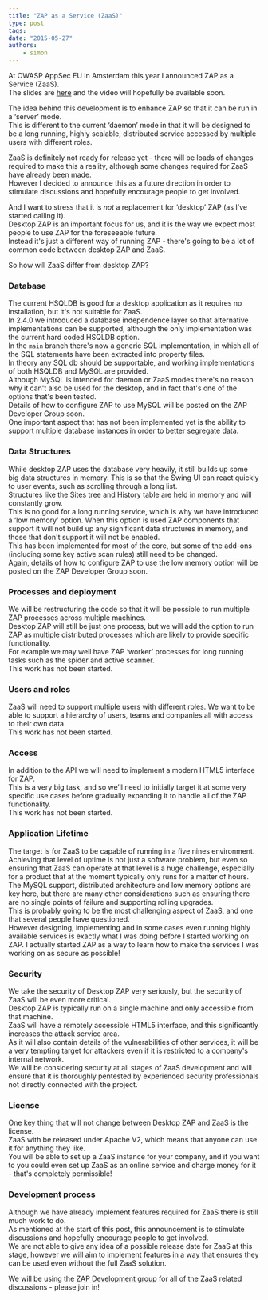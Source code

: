 ```yaml
---
title: "ZAP as a Service (ZaaS)"
type: post
tags:
date: "2015-05-27"
authors:
    - simon
---
```

At OWASP AppSec EU in Amsterdam this year I announced ZAP as a Service (ZaaS).  
The slides are [here](https://www.slideshare.net/psiinon/owasp-2015-06appseceuzap24) and the video will hopefully be available soon.  
  
The idea behind this development is to enhance ZAP so that it can be run in a ‘server’ mode.  
This is different to the current ‘daemon’ mode in that it will be designed to be a long running, highly scalable, distributed service accessed
by multiple users with different roles.  
  
ZaaS is definitely not ready for release yet - there will be loads of changes required to make this a reality, although some changes required
for ZaaS have already been made.  
However I decided to announce this as a future direction in order to stimulate discussions and hopefully encourage people to get involved.  
  
And I want to stress that it is _not_ a replacement for ‘desktop’ ZAP (as I’ve started calling it).  
Desktop ZAP is an important focus for us, and it is the way we expect most people to use ZAP for the foreseeable future.  
Instead it's just a different way of running ZAP - there's going to be a lot of common code between desktop ZAP and ZaaS.  
  
So how will ZaaS differ from desktop ZAP?  
  

###  Database

The current HSQLDB is good for a desktop application as it requires no installation, but it's not suitable for ZaaS.  
In 2.4.0 we introduced a database independence layer so that alternative implementations can be supported, although the only implementation was
the current hard coded HSQLDB option.  
In the `main` branch there's now a generic SQL implementation, in which all of the SQL statements have been extracted into property files.  
In theory any SQL db should be supportable, and working implementations of both HSQLDB and MySQL are provided.  
Although MySQL is intended for daemon or ZaaS modes there's no reason why it can't also be used for the desktop, and in fact that's one of the
options that's been tested.  
Details of how to configure ZAP to use MySQL will be posted on the ZAP Developer Group soon.  
One important aspect that has not been implemented yet is the ability to support multiple database instances in order to better segregate data.  
  

###  Data Structures

While desktop ZAP uses the database very heavily, it still builds up some big data structures in memory. This is so that the Swing UI can react
quickly to user events, such as scrolling through a long list.  
Structures like the Sites tree and History table are held in memory and will constantly grow.  
This is no good for a long running service, which is why we have introduced a ‘low memory’ option. When this option is used ZAP components that
support it will not build up any significant data structures in memory, and those that don't support it will not be enabled.  
This has been implemented for most of the core, but some of the add-ons (including some key active scan rules) still need to be changed.  
Again, details of how to configure ZAP to use the low memory option will be posted on the ZAP Developer Group soon.  
  

###  Processes and deployment

We will be restructuring the code so that it will be possible to run multiple ZAP processes across multiple machines.  
Desktop ZAP will still be just one process, but we will add the option to run ZAP as multiple distributed processes which are likely to provide
specific functionality.  
For example we may well have ZAP ‘worker’ processes for long running tasks such as the spider and active scanner.  
This work has not been started.  
  

###  Users and roles

ZaaS will need to support multiple users with different roles. We want to be able to support a hierarchy of users, teams and companies all with
access to their own data.  
This work has not been started.  
  

###  Access

In addition to the API we will need to implement a modern HTML5 interface for ZAP.  
This is a very big task, and so we’ll need to initially target it at some very specific use cases before gradually expanding it to handle all of
the ZAP functionality.  
This work has not been started.  
  

###  Application Lifetime

The target is for ZaaS to be capable of running in a five nines environment.  
Achieving that level of uptime is not just a software problem, but even so ensuring that ZaaS can operate at that level is a huge challenge,
especially for a product that at the moment typically only runs for a matter of hours.  
The MySQL support, distributed architecture and low memory options are key here, but there are many other considerations such as ensuring there
are no single points of failure and supporting rolling upgrades.  
This is probably going to be the most challenging aspect of ZaaS, and one that several people have questioned.  
However designing, implementing and in some cases even running highly available services is exactly what I was doing before I started working on
ZAP. I actually started ZAP as a way to learn how to make the services I was working on as secure as possible!  
  

###  Security

We take the security of Desktop ZAP very seriously, but the security of ZaaS will be even more critical.  
Desktop ZAP is typically run on a single machine and only accessible from that machine.  
ZaaS will have a remotely accessible HTML5 interface, and this significantly increases the attack service area.  
As it will also contain details of the vulnerabilities of other services, it will be a very tempting target for attackers even if it is
restricted to a company's internal network.  
We will be considering security at all stages of ZaaS development and will ensure that it is thoroughly pentested by experienced security
professionals not directly connected with the project.  
  

###  License

One key thing that will not change between Desktop ZAP and ZaaS is the license.  
ZaaS with be released under Apache V2, which means that anyone can use it for anything they like.  
You will be able to set up a ZaaS instance for your company, and if you want to you could even set up ZaaS as an online service and charge money
for it - that's completely permissible!  
  

###  Development process

Although we have already implement features required for ZaaS there is still much work to do.  
As mentioned at the start of this post, this announcement is to stimulate discussions and hopefully encourage people to get involved.  
We are not able to give any idea of a possible release date for ZaaS at this stage, however we will aim to implement features in a way that
ensures they can be used even without the full ZaaS solution.  
  
We will be using the [ZAP Development group](https://groups.google.com/group/zaproxy-develop) for all of the ZaaS related discussions - please
join in!  
  

